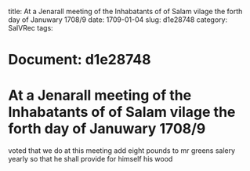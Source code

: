 title: At a Jenarall meeting of the Inhabatants of of Salam vilage the forth day of Januwary 1708/9
date: 1709-01-04
slug: d1e28748
category: SalVRec
tags: 




# Document: d1e28748


# At a Jenarall meeting of the Inhabatants of of Salam vilage the forth day of Januwary 1708/9 

voted that we do at this meeting add eight pounds to mr greens salery yearly so that he shall provide for himself his wood
